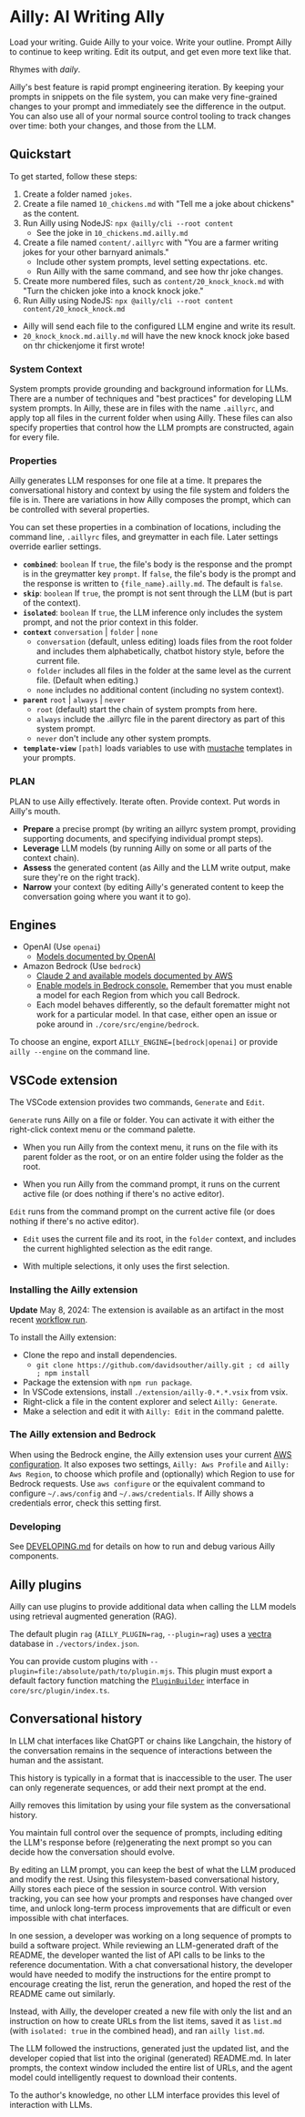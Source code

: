 # Ailly: AI Writing Ally

Load your writing.
Guide Ailly to your voice.
Write your outline.
Prompt Ailly to continue to keep writing.
Edit its output, and get even more text like that.

Rhymes with *daily*.

Ailly's best feature is rapid prompt engineering iteration. By keeping your prompts in snippets on the file system, you can make very fine-grained changes to your prompt and immediately see the difference in the output. You can also use all of your normal source control tooling to track changes over time: both your changes, and those from the LLM.

## Quickstart

To get started, follow these steps:

1. Create a folder named `jokes`.
2. Create a file named `10_chickens.md` with "Tell me a joke about chickens" as the content.
3. Run Ailly using NodeJS: `npx @ailly/cli --root content`
   - See the joke in `10_chickens.md.ailly.md`
2. Create a file named `content/.aillyrc` with "You are a farmer writing jokes for your other barnyard animals."
   - Include other system prompts, level setting expectations. etc.
   - Run Ailly with the same command, and see how thr joke changes.
3. Create more numbered files, such as `content/20_knock_knock.md` with "Turn the chicken joke into a knock knock joke."
4. Run Ailly using NodeJS: `npx @ailly/cli --root content content/20_knock_knock.md`
  - Ailly will send each file to the configured LLM engine and write its result.
  - `20_knock_knock.md.ailly.md` will have the new knock knock joke based on thr chickenjome it first wrote!

### System Context

System prompts provide grounding and background information for LLMs.
There are a number of techniques and "best practices" for developing LLM system prompts.
In Ailly, these are in files with the name `.aillyrc`, and apply top all files in the current folder when using Ailly.
These files can also specify properties that control how the LLM prompts are constructed, again for every file.

### Properties

Ailly generates LLM responses for one file at a time.
It prepares the conversational history and context by using the file system and folders the file is in.
There are variations in how Ailly composes the prompt, which can be controlled with several properties.

You can set these properties in a combination of locations, including the command line, `.aillyrc` files, and greymatter in each file.
Later settings override earlier settings.

- **`combined`**: `boolean` If `true`, the file's body is the response and the prompt is in the greymatter key `prompt`. If `false`, the file's body is the prompt and the response is written to `{file_name}.ailly.md`. The default is `false`.
- **`skip`**: `boolean` If `true`, the prompt is not sent through the LLM (but is part of the context).
- **`isolated`**: `boolean` If `true`, the LLM inference only includes the system prompt, and not the prior context in this folder.
- **`context`** `conversation` | `folder` | `none`
  - `conversation` (default, unless editing) loads files from the root folder and includes them alphabetically, chatbot history style, before the current file.
  - `folder` includes all files in the folder at the same level as the current file. (Default when editing.)
  - `none` includes no additional content (including no system context).
- **`parent`** `root` | `always` | `never`
  - `root` (default) start the chain of system prompts from here.
  - `always` include the .aillyrc file in the parent directory as part of this system prompt.
  - `never` don't include any other system prompts.
- **`template-view`** `[path]` loads variables to use with [mustache](https://mustache.github.io/) templates in your prompts.

<!--
There was a lot of "when generating" in here, but it's not clear what's being generated (the intro has you creating a folder and numbered files, so I'd rewrite to make clear what's being generated (the folder? the files in the folder? the content of the files you already created?).
-->

### PLAN

PLAN to use Ailly effectively. Iterate often. Provide context. Put words in Ailly's mouth.

- **Prepare** a precise prompt (by writing an aillyrc system prompt, providing supporting documents, and specifying individual prompt steps).
- **Leverage** LLM models (by running Ailly on some or all parts of the context chain).
- **Assess** the generated content (as Ailly and the LLM write output, make sure they're on the right track).
- **Narrow** your context (by editing Ailly's generated content to keep the conversation going where you want it to go).

## Engines

- OpenAI (Use `openai`)
  - [Models documented by OpenAI](https://platform.openai.com/docs/models/continuous-model-upgrades)
- Amazon Bedrock (Use `bedrock`)
  - [Claude 2 and available models documented by AWS](https://docs.aws.amazon.com/bedrock/latest/userguide/api-methods-list.html)
  - [Enable models in Bedrock console.](https://docs.aws.amazon.com/bedrock/latest/userguide/model-access.html) Remember that you must enable a model for each Region from which you call Bedrock.
  - Each model behaves differently, so the default forematter might not work for a particular model. In that case, either open an issue or poke around in `./core/src/engine/bedrock`.

To choose an engine, export `AILLY_ENGINE=[bedrock|openai]` or provide `ailly --engine` on the command line.

## VSCode extension

The VSCode extension provides two commands, `Generate` and `Edit`.

`Generate` runs Ailly on a file or folder. You can activate it with either the right-click context menu or the command palette.

- When you run Ailly from the context menu, it runs on the file with its parent folder as the root, or on an entire folder using the folder as the root.

- When you run Ailly from the command prompt, it runs on the current active file (or does nothing if there's no active editor).

`Edit` runs from the command prompt on the current active file (or does nothing if there's no active editor).

- `Edit` uses the current file and its root, in the `folder` context, and includes the current highlighted selection as the edit range.

- With multiple selections, it only uses the first selection.

### Installing the Ailly extension

**Update** May 8, 2024: The extension is available as an artifact in the most recent [workflow run](https://github.com/DavidSouther/ailly/actions/workflows/extension.yaml).

To install the Ailly extension:

- Clone the repo and install dependencies.
  - `git clone https://github.com/davidsouther/ailly.git ; cd ailly ; npm install`
- Package the extension with `npm run package`.
- In VSCode extensions, install `./extension/ailly-0.*.*.vsix` from vsix.
- Right-click a file in the content explorer and select `Ailly: Generate`.
- Make a selection and edit it with `Ailly: Edit` in the command palette.

### The Ailly extension and Bedrock

When using the Bedrock engine, the Ailly extension uses your current [AWS configuration](https://docs.aws.amazon.com/cli/latest/userguide/cli-configure-files.html).
It also exposes two settings, `Ailly: Aws Profile` and `Ailly: Aws Region`, to choose which profile and (optionally) which Region to use for Bedrock requests.
Use `aws configure` or the equivalent command to configure `~/.aws/config` and `~/.aws/credentials`.
If Ailly shows a credentials error, check this setting first.

### Developing

See [DEVELOPING.md](./DEVELOPING.md) for details on how to run and debug various Ailly components.

## Ailly plugins

Ailly can use plugins to provide additional data when calling the LLM models using retrieval augmented generation (RAG).

The default plugin `rag` (`AILLY_PLUGIN=rag`, `--plugin=rag`) uses a [vectra]() database in `./vectors/index.json`.

You can provide custom plugins with `--plugin=file:/absolute/path/to/plugin.mjs`.
This plugin must export a default factory function matching the [`PluginBuilder`](./core/src/plugin/index.ts) interface in `core/src/plugin/index.ts`.

## Conversational history

In LLM chat interfaces like ChatGPT or chains like Langchain, the history of the conversation remains in the sequence of interactions between the human and the assistant.

This history is typically in a format that is inaccessible to the user.
The user can only regenerate sequences, or add their next prompt at the end.

Ailly removes this limitation by using your file system as the conversational history.

You maintain full control over the sequence of prompts, including editing the LLM's response before (re)generating the next prompt so you can decide how the conversation should evolve.

By editing an LLM prompt, you can keep the best of what the LLM produced and modify the rest.
Using this filesystem-based conversational history, Ailly stores each piece of the session in source control.
With version tracking, you can see how your prompts and responses have changed over time, and unlock long-term process improvements that are difficult or even impossible with chat interfaces.

In one session, a developer was working on a long sequence of prompts to build a software project.
While reviewing an LLM-generated draft of the README, the developer wanted the list of API calls to be links to the reference documentation.
With a chat conversational history, the developer would have needed to modify the instructions for the entire prompt to encourage creating the list, rerun the generation, and hoped the rest of the README came out similarly.

Instead, with Ailly, the developer created a new file with only the list and an instruction on how to create URLs from the list items, saved it as `list.md` (with `isolated: true` in the combined head), and ran `ailly list.md`.

The LLM followed the instructions, generated just the updated list, and the developer copied that list into the original (generated) README.md.
In later prompts, the context window included the entire list of URLs, and the agent model could intelligently request to download their contents.

To the author's knowledge, no other LLM interface provides this level of interaction with LLMs.
